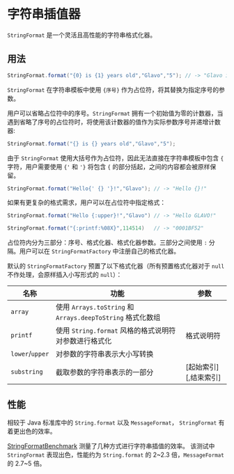 # 字符串插值器

`StringFormat` 是一个灵活且高性能的字符串格式化器。

## 用法

```java
StringFormat.format("{0} is {1} years old","Glavo","5"); // -> "Glavo is 5 years old"
```

`StringFormat` 在字符串模板中使用 `{序号}` 作为占位符，将其替换为指定序号的参数。

用户可以省略占位符中的序号。`StringFormat` 拥有一个初始值为零的计数器，当遇到省略了序号的占位符时，将使用该计数器的值作为实际参数序号并递增计数器:

```java
StringFormat.format("{} is {} years old","Glavo","5");
```

由于 `StringFormat` 使用大括号作为占位符，因此无法直接在字符串模板中包含 `{` 字符，用户需要使用 `{'` 和 `'}` 将包含 `{` 的部分括起，之间的内容都会被原样保留。

```java
StringFormat.format("Hello{' {} '}!","Glavo"); // -> "Hello {}!"
```

如果有更复杂的格式需求，用户可以在占位符中指定格式：

```java
StringFormat.format("Hello {:upper}!","Glavo") // -> "Hello GLAVO!"

StringFormat.format("{:printf:%08X}",114514)   // -> "0001BF52"
```

占位符内分为三部分：序号、格式化器、格式化器参数。三部分之间使用 `:` 分隔。用户可以在 `StringFormatFactory` 中注册自己的格式化器。

默认的 `StringFormatFactory` 预置了以下格式化器（所有预置格式化器对于 `null` 不作处理，会原样插入小写形式的 `null`）：

| 名称              | 功能                                                 | 参数              |
|-----------------|----------------------------------------------------|-----------------|
| `array`         | 使用 `Arrays.toString` 和 `Arrays.deepToString` 格式化数组 |                 |
| `printf`        | 使用 `String.format` 风格的格式说明符对参数进行格式化                | 格式说明符           |
| `lower`/`upper` | 对参数的字符串表示大小写转换                                     |                 |
| `substring`     | 截取参数的字符串表示的一部分                                     | \[起始索引]\[,结束索引] |

## 性能

相较于 Java 标准库中的 `String.format` 以及 `MessageFormat`， `StringFormat` 有着更出色的效率。

[StringFormatBenchmark](benchmark/src/main/java/kala/benchmark/StringFormatBenchmark.java) 测量了几种方式进行字符串插值的效率。
该测试中 `StringFormat` 表现出色，性能约为 `String.format` 的 2\~2.3 倍，`MessageFormat` 的 2.7\~5 倍。
